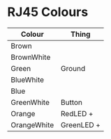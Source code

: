 # RJ45 Colours
| Colour        | Thing      |
| - | - |
| Brown |  | 
| BrownWhite |   |   
| Green | Ground  |  
| BlueWhite |  | 
| Blue |   |   
| GreenWhite | Button  |  
| Orange | RedLED +  |  
| OrangeWhite | GreenLED +  |  
